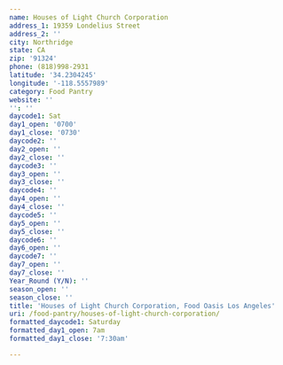 ```yaml
---
name: Houses of Light Church Corporation
address_1: 19359 Londelius Street
address_2: ''
city: Northridge
state: CA
zip: '91324'
phone: (818)998-2931
latitude: '34.2304245'
longitude: '-118.5557989'
category: Food Pantry
website: ''
'': ''
daycode1: Sat
day1_open: '0700'
day1_close: '0730'
daycode2: ''
day2_open: ''
day2_close: ''
daycode3: ''
day3_open: ''
day3_close: ''
daycode4: ''
day4_open: ''
day4_close: ''
daycode5: ''
day5_open: ''
day5_close: ''
daycode6: ''
day6_open: ''
daycode7: ''
day7_open: ''
day7_close: ''
Year_Round (Y/N): ''
season_open: ''
season_close: ''
title: 'Houses of Light Church Corporation, Food Oasis Los Angeles'
uri: /food-pantry/houses-of-light-church-corporation/
formatted_daycode1: Saturday
formatted_day1_open: 7am
formatted_day1_close: '7:30am'

---
```

